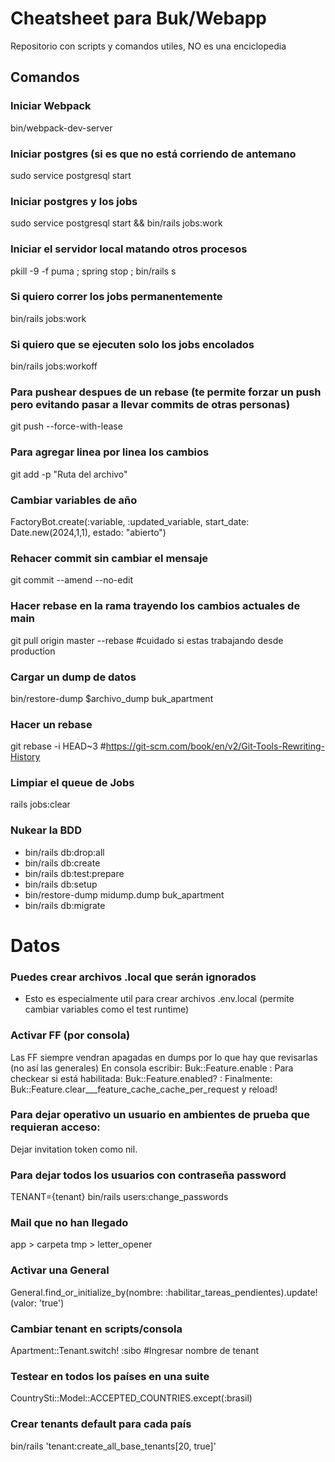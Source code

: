 # Cheatsheet para Buk/Webapp
Repositorio con scripts y comandos utiles, NO es una enciclopedia

## Comandos

### Iniciar Webpack
bin/webpack-dev-server 

### Iniciar postgres (si es que no está corriendo de antemano
sudo service postgresql start 

### Iniciar postgres y los jobs
sudo service postgresql start && bin/rails jobs:work

### Iniciar el servidor local matando otros procesos
pkill -9 -f puma ; spring stop ; bin/rails s 

### Si quiero correr los jobs permanentemente
bin/rails jobs:work  

### Si quiero que se ejecuten solo los jobs encolados
bin/rails jobs:workoff	

### Para pushear despues de un rebase (te permite forzar un push pero evitando pasar a llevar commits de otras personas)
git push --force-with-lease

### Para agregar linea por linea los cambios
git add -p "Ruta del archivo"

### Cambiar variables de año
FactoryBot.create(:variable, :updated_variable, start_date: Date.new(2024,1,1), estado: "abierto")

### Rehacer commit sin cambiar el mensaje
git commit --amend --no-edit

### Hacer rebase en la rama trayendo los cambios actuales de main
git pull origin master --rebase #cuidado si estas trabajando desde production

### Cargar un dump de datos
bin/restore-dump $archivo_dump buk_apartment

### Hacer un rebase
git rebase -i HEAD~3 #https://git-scm.com/book/en/v2/Git-Tools-Rewriting-History

### Limpiar el queue de Jobs
rails jobs:clear

### Nukear la BDD

- bin/rails db:drop:all
- bin/rails db:create
- bin/rails db:test:prepare
- bin/rails db:setup
- bin/restore-dump midump.dump buk_apartment
- bin/rails db:migrate

# Datos

### Puedes crear archivos .local que serán ignorados
- Esto es especialmente util para crear archivos .env.local (permite cambiar variables como el test runtime)


### Activar FF (por consola) 
Las FF siempre vendran apagadas en dumps por lo que hay que revisarlas (no así las generales)
En consola escribir: Buk::Feature.enable :<feature>
Para checkear si está habilitada: Buk::Feature.enabled? :<feature>
Finalmente: Buk::Feature.clear___feature_cache_cache_per_request
y reload!

### Para dejar operativo un usuario en ambientes de prueba que requieran acceso:
Dejar invitation token como nil.

### Para dejar todos los usuarios con contraseña password
TENANT={tenant} bin/rails users:change_passwords

### Mail que no han llegado
app > carpeta tmp > letter_opener

### Activar una General
General.find_or_initialize_by(nombre: :habilitar_tareas_pendientes).update!(valor: 'true')

### Cambiar tenant en scripts/consola
Apartment::Tenant.switch! :sibo #Ingresar nombre de tenant

### Testear en todos los países en una suite
CountrySti::Model::ACCEPTED_COUNTRIES.except(:brasil)

### Crear tenants default para cada país
bin/rails 'tenant:create_all_base_tenants[20, true]'

